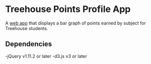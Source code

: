 # Treehouse Points Profile App

A [web app](http://danie11edotcom.github.io/TreehousePoints/) that displays a bar graph of points earned by subject for Treehouse students.

## Dependencies
  -jQuery v1.11.2 or later
  -d3.js v3 or later